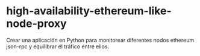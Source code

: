 # high-availability-ethereum-like-node-proxy
Crear una aplicación en Python para monitorear diferentes nodos ethereum json-rpc y equilibrar el tráfico entre ellos.
